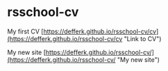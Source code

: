 # rsschool-cv

My first CV [https://defferk.github.io/rsschool-cv/cv](https://defferk.github.io/rsschool-cv/cv "Link to CV")

My new site [https://defferk.github.io/rsschool-cv/](https://defferk.github.io/rsschool-cv/ "My new site")
